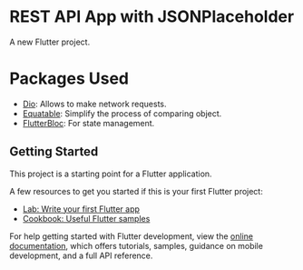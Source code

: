 # REST API App with JSONPlaceholder

A new Flutter project.

# Packages Used
 * [Dio](https://pub.dev/packages/dio): Allows to make network requests.
 * [Equatable](https://pub.dev/packages/equatable): Simplify the process of comparing object.
 * [FlutterBloc](https://pub.dev/packages/flutter_bloc): For state management.

## Getting Started

This project is a starting point for a Flutter application.

A few resources to get you started if this is your first Flutter project:

- [Lab: Write your first Flutter app](https://docs.flutter.dev/get-started/codelab)
- [Cookbook: Useful Flutter samples](https://docs.flutter.dev/cookbook)

For help getting started with Flutter development, view the
[online documentation](https://docs.flutter.dev/), which offers tutorials,
samples, guidance on mobile development, and a full API reference.
